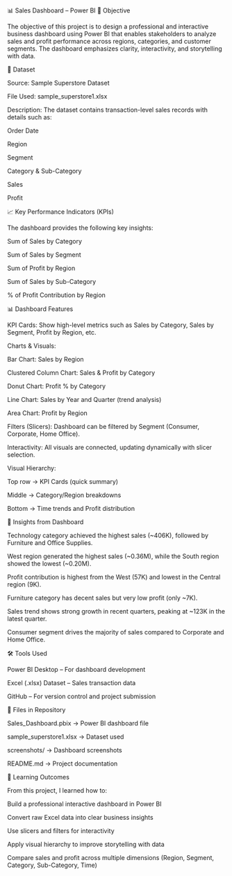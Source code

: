 📊 Sales Dashboard – Power BI
📌 Objective

The objective of this project is to design a professional and interactive business dashboard using Power BI that enables stakeholders to analyze sales and profit performance across regions, categories, and customer segments. The dashboard emphasizes clarity, interactivity, and storytelling with data.

📂 Dataset

Source: Sample Superstore Dataset

File Used: sample_superstore1.xlsx

Description: The dataset contains transaction-level sales records with details such as:

Order Date

Region

Segment

Category & Sub-Category

Sales

Profit

📈 Key Performance Indicators (KPIs)

The dashboard provides the following key insights:

Sum of Sales by Category

Sum of Sales by Segment

Sum of Profit by Region

Sum of Sales by Sub-Category

% of Profit Contribution by Region

📊 Dashboard Features

KPI Cards: Show high-level metrics such as Sales by Category, Sales by Segment, Profit by Region, etc.

Charts & Visuals:

Bar Chart: Sales by Region

Clustered Column Chart: Sales & Profit by Category

Donut Chart: Profit % by Category

Line Chart: Sales by Year and Quarter (trend analysis)

Area Chart: Profit by Region

Filters (Slicers): Dashboard can be filtered by Segment (Consumer, Corporate, Home Office).

Interactivity: All visuals are connected, updating dynamically with slicer selection.

Visual Hierarchy:

Top row → KPI Cards (quick summary)

Middle → Category/Region breakdowns

Bottom → Time trends and Profit distribution

📌 Insights from Dashboard

Technology category achieved the highest sales (~406K), followed by Furniture and Office Supplies.

West region generated the highest sales (~0.36M), while the South region showed the lowest (~0.20M).

Profit contribution is highest from the West (57K) and lowest in the Central region (9K).

Furniture category has decent sales but very low profit (only ~7K).

Sales trend shows strong growth in recent quarters, peaking at ~123K in the latest quarter.

Consumer segment drives the majority of sales compared to Corporate and Home Office.

🛠 Tools Used

Power BI Desktop – For dashboard development

Excel (.xlsx) Dataset – Sales transaction data

GitHub – For version control and project submission

📑 Files in Repository

Sales_Dashboard.pbix → Power BI dashboard file

sample_superstore1.xlsx → Dataset used

screenshots/ → Dashboard screenshots

README.md → Project documentation

📝 Learning Outcomes

From this project, I learned how to:

Build a professional interactive dashboard in Power BI

Convert raw Excel data into clear business insights

Use slicers and filters for interactivity

Apply visual hierarchy to improve storytelling with data

Compare sales and profit across multiple dimensions (Region, Segment, Category, Sub-Category, Time)
